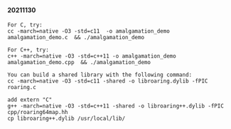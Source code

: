 #### 20211130


    For C, try:
    cc -march=native -O3 -std=c11  -o amalgamation_demo amalgamation_demo.c  && ./amalgamation_demo 

    For C++, try:
    c++ -march=native -O3 -std=c++11 -o amalgamation_demo amalgamation_demo.cpp  && ./amalgamation_demo 

    You can build a shared library with the following command:
    cc -march=native -O3 -std=c11 -shared -o libroaring.dylib -fPIC roaring.c

    add extern "C" 
    g++ -march=native -O3 -std=c++11 -shared -o libroaring++.dylib -fPIC cpp/roaring64map.hh 
    cp libroaring++.dylib /usr/local/lib/
